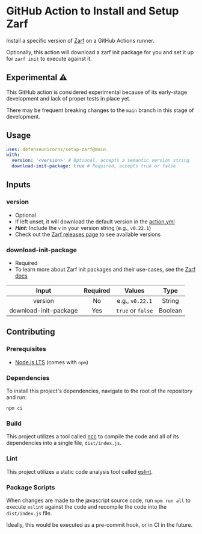 # GitHub Action to Install and Setup Zarf

Install a specific version of [Zarf](https://github.com/defenseunicorns/zarf) on a GitHub Actions runner.

Optionally, this action will download a zarf init package for you and set it up for `zarf init` to execute against it.

## Experimental ⚠️

This GitHub action is considered experimental because of its early-stage development and lack of proper tests in place yet.

There may be frequent breaking changes to the `main` branch in this stage of development.

## Usage

```yaml
uses: defenseunicorns/setup-zarf@main
with:
  version: '<version>' # Optional, accepts a semantic version string
  download-init-package: true # Required, accepts true or false
```

## Inputs

### version

- Optional
- If left unset, it will download the default version in the [action.yml](https://github.com/defenseunicorns/github-javascript-actions/blob/main/action.yml)
- ***Hint:*** Include the `v` in your version string (e.g., `v0.22.1`)
- Check out the [Zarf releases page](https://github.com/defenseunicorns/zarf/releases) to see available versions

### download-init-package

- Required
- To learn more about Zarf init packages and their use-cases, see the [Zarf docs](https://docs.zarf.dev/docs/user-guide/zarf-packages/the-zarf-init-package)


| Input                 | Required | Values          | Type    |
|:---------------------:|:--------:|:---------------:|:-------:|
| version               | No       |e.g., `v0.22.1`  | String  |
| download-init-package | Yes      |`true` or `false`| Boolean |

## Contributing

### Prerequisites

- [Node.js LTS](https://nodejs.org/en/download/) (comes with `npm`)

### Dependencies

To install this project's dependencies, navigate to the root of the repository and run:

```shell
npm ci
```

### Build

This project utilizes a tool called [ncc](https://github.com/vercel/ncc) to compile the code and all of its dependencies into a single file, `dist/index.js`.

### Lint

This project utilizes a static code analysis tool called [eslint](https://eslint.org/).

### Package Scripts

When changes are made to the javascript source code, run `npm run all` to execute `eslint` against the code and recompile the code into the `dist/index.js` file.

Ideally, this would be executed as a pre-commit hook, or in CI in the future.

&nbsp;
